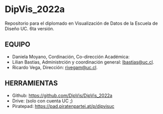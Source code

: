 # DipVis_2022a
Repositorio para el diplomado en Visualización de Datos de la Escuela de Diseño UC. 6ta versión. 


## EQUIPO 

* Daniela Moyano, Cordinación, Co-dirección Académica:   
* Lilian Bastias, Administrción y coordinación general: lbastias@uc.cl. 
* Ricardo Vega, Dirección: rivegam@uc.cl. 


## HERRAMIENTAS

* Github: https://github.com/DipVis/DipVis_2022a
* Drive:  (solo con cuenta UC ;) 
* Piratepad: https://pad.piratenpartei.at/p/dipvisuc

